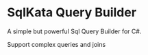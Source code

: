 # SqlKata Query Builder
A simple but powerful Sql Query Builder for C#.

Support complex queries and joins